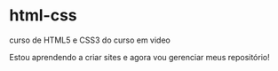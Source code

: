 # html-css
 curso de HTML5 e CSS3 do curso em video

Estou aprendendo a criar sites e agora vou gerenciar meus repositório!